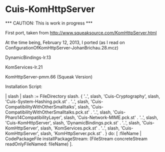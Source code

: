Cuis-KomHttpServer
==================

*** CAUTION: This is work in progress ***

First port, taken from http://www.squeaksource.com/KomHttpServer.html

At the time being, February 12, 2013, I ported (as I read on ConfigurationOfKomHttpServer-JohanBrichau.28.mcz)

DynamicBindings-lr.13

KomServices-lr.21

KomHttpServer-pmm.66 (Squeak Version)

Installation Script:

  | slash  |
  slash := FileDirectory slash.
  {
  '..', slash, 'Cuis-Cryptography', slash, 'Cuis-System-Hashing.pck.st' .
  '..', slash, 'Cuis-CompatibilityWithOtherSmalltalks', slash, 'Cuis-CompatibilityWithOtherSmalltalks.pck.st' .
  '..', slash, 'Cuis-Pharo14CompatibilityLayer', slash, 'Cuis-Network-MIME.pck.st' .
  '..', slash, 'Cuis-KomHttpServer', slash, 'DynamicBindings.pck.st' .
  '..', slash, 'Cuis-KomHttpServer', slash, 'KomServices.pck.st' .
  '..', slash, 'Cuis-KomHttpServer', slash, 'KomHttpServer.pck.st' .
  }
  do:
  [ :fileName | CodePackageFile installPackageStream:
  (FileStream concreteStream readOnlyFileNamed: fileName)
  ].

